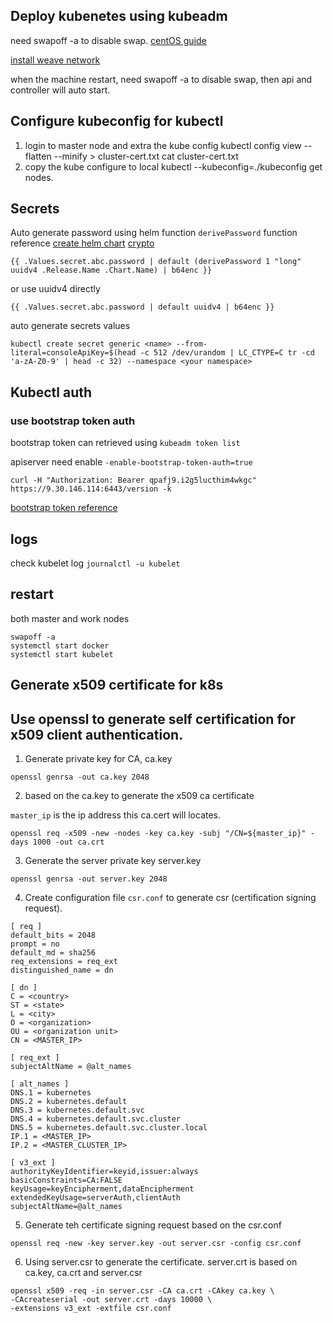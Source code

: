 ## Deploy kubenetes using kubeadm
  
  need swapoff -a to disable swap. 
  [centOS guide](https://www.linuxtechi.com/install-kubernetes-1-7-centos7-rhel7/)
  
  [install weave network](https://www.weave.works/docs/net/latest/kubernetes/kube-addon/)

  when the machine restart, need swapoff -a to disable swap, then api and controller will auto start. 

## Configure kubeconfig for kubectl 
  1. login to master node and extra the kube config 
  kubectl config view --flatten --minify > cluster-cert.txt
cat cluster-cert.txt
  2. copy the kube configure to local
   kubectl --kubeconfig=./kubeconfig get nodes.

## Secrets

Auto generate password using helm function 
`derivePassword` function reference
[create helm chart](https://banzaicloud.com/blog/creating-helm-charts/)
[crypto](http://masterminds.github.io/sprig/crypto.html)

```
{{ .Values.secret.abc.password | default (derivePassword 1 "long" uuidv4 .Release.Name .Chart.Name) | b64enc }}
```
or use uuidv4 directly 
```
{{ .Values.secret.abc.password | default uuidv4 | b64enc }}
```

auto generate secrets values

```
kubectl create secret generic <name> --from-literal=consoleApiKey=$(head -c 512 /dev/urandom | LC_CTYPE=C tr -cd 'a-zA-Z0-9' | head -c 32) --namespace <your namespace>
```

## Kubectl auth

### use bootstrap token auth

bootstrap token can retrieved using `kubeadm token list`

apiserver need enable `-enable-bootstrap-token-auth=true`
```
curl -H "Authorization: Bearer qpafj9.i2g5lucthim4wkgc" https://9.30.146.114:6443/version -k
```

[bootstrap token reference](https://kubernetes.io/docs/reference/setup-tools/kubeadm/kubeadm-token/)

## logs

check kubelet log
`journalctl -u kubelet`


## restart

both master and work nodes
```
swapoff -a
systemctl start docker
systemctl start kubelet
```


## Generate x509 certificate for k8s 
## Use openssl to generate self certification for x509 client authentication. 
1. Generate private key for CA, ca.key

```
openssl genrsa -out ca.key 2048
```

2. based on the ca.key to generate the x509 ca certificate 

`master_ip` is the ip address this ca.cert will locates. 

```
openssl req -x509 -new -nodes -key ca.key -subj "/CN=${master_ip}" -days 1000 -out ca.crt 
```

3. Generate the server private key server.key

```
openssl genrsa -out server.key 2048
```

4. Create configuration file `csr.conf` to generate csr (certification signing request).

```
[ req ]
default_bits = 2048
prompt = no
default_md = sha256
req_extensions = req_ext
distinguished_name = dn

[ dn ]
C = <country>
ST = <state>
L = <city>
O = <organization>
OU = <organization unit>
CN = <MASTER_IP>

[ req_ext ]
subjectAltName = @alt_names

[ alt_names ]
DNS.1 = kubernetes
DNS.2 = kubernetes.default
DNS.3 = kubernetes.default.svc
DNS.4 = kubernetes.default.svc.cluster
DNS.5 = kubernetes.default.svc.cluster.local
IP.1 = <MASTER_IP>
IP.2 = <MASTER_CLUSTER_IP>

[ v3_ext ]
authorityKeyIdentifier=keyid,issuer:always
basicConstraints=CA:FALSE
keyUsage=keyEncipherment,dataEncipherment
extendedKeyUsage=serverAuth,clientAuth
subjectAltName=@alt_names

```

5. Generate teh certificate signing request based on the csr.conf

```
openssl req -new -key server.key -out server.csr -config csr.conf
```
6. Using server.csr to generate the certificate. server.crt is based on ca.key, ca.crt and server.csr

```
openssl x509 -req -in server.csr -CA ca.crt -CAkey ca.key \
-CAcreateserial -out server.crt -days 10000 \
-extensions v3_ext -extfile csr.conf
```

